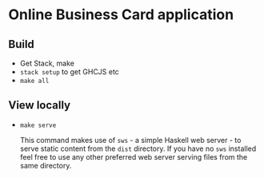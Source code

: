 
# Online Business Card application

## Build

- Get Stack, make
- `stack setup` to get GHCJS etc
- `make all`

## View locally

- ` make serve `

  This command makes use of `sws` - a simple Haskell web server - to serve static content from the `dist` directory. If you have no `sws` installed feel free to use any other preferred web server serving files from the same directory.

